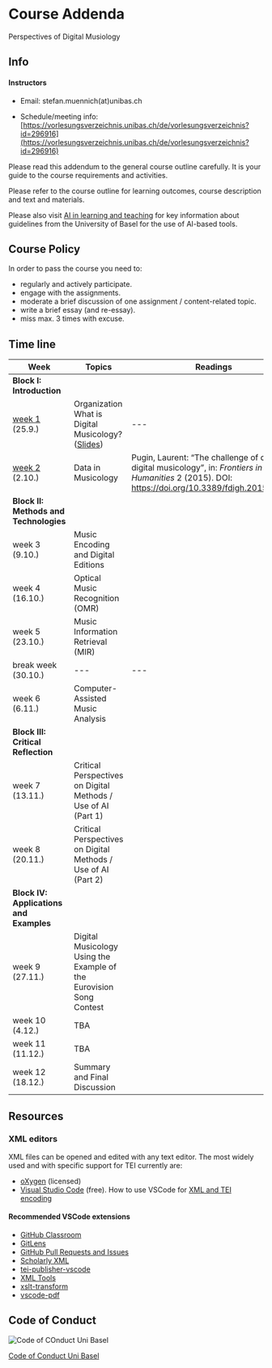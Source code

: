 # Course Addenda


Perspectives of Digital Musiology


## Info


#### Instructors
* Email: stefan.muennich(at)unibas.ch

* Schedule/meeting info: [https://vorlesungsverzeichnis.unibas.ch/de/vorlesungsverzeichnis?id=296916](https://vorlesungsverzeichnis.unibas.ch/de/vorlesungsverzeichnis?id=296916)


Please read this addendum to the general course outline carefully. It is your guide to the course requirements and activities.

Please refer to the course outline for learning outcomes, course description and text and materials. 

Please also visit [AI in learning and teaching](https://www.unibas.ch/en/Studies/Learning-and-Teaching/AI-in-learning-and-teaching.html) for key information about guidelines from the University of Basel for the use of AI-based tools.

## Course Policy

In order to pass the course you need to:


* regularly and actively participate.
* engage with the assignments.
* moderate a brief discussion of one assignment / content-related topic.
* write a brief essay (and re-essay).
* miss max. 3 times with excuse.

## Time line


| Week | Topics | Readings | Assignments |
|---|---|---|---|
| **Block I: Introduction** ||||
| [week 1](./weeks/week-01.md) (25.9.) | Organization <br> What is Digital Musicology? ([Slides](https://docs.google.com/presentation/d/1inI_F-aKecElv-lZWA4FEf9SjsUa8Cf0Gu9lYPZgk0s/edit?usp=sharing)) | --- | [Assignment 1](./assignments/assignment-1.md) |
| [week 2](./weeks/week-02.md) (2.10.) | Data in Musicology |  Pugin, Laurent: “The challenge of data in digital musicology”, in: *Frontiers in Digital Humanities* 2 (2015). DOI: https://doi.org/10.3389/fdigh.2015.00004  | [Assignment 2](./assignments/assignment-2.md) |
| **Block II: Methods and Technologies** ||||
| week 3 (9.10.) | Music Encoding and Digital Editions | | |
| week 4 (16.10.) | Optical Music Recognition (OMR) | | |
| week 5 (23.10.)| Music Information Retrieval (MIR) | | |
| break week (30.10.) | --- | --- | --- |
| week 6 (6.11.) | Computer-Assisted Music Analysis | | |
| **Block III: Critical Reflection** ||||
| week 7 (13.11.) | Critical Perspectives on Digital Methods / Use of AI (Part 1) | | |
| week 8 (20.11.) | Critical Perspectives on Digital Methods / Use of AI (Part 2) | | |  
| **Block IV: Applications and Examples** ||||
| week 9 (27.11.) | Digital Musicology Using the Example of the Eurovision Song Contest | | |
| week 10 (4.12.) | TBA | | |
| week 11 (11.12.) | TBA | | |
| week 12 (18.12.) | Summary and Final Discussion | | |


## Resources

### XML editors

XML files can be opened and edited with any text editor. The most widely used and with specific support for TEI currently are:
- [oXygen](https://www.oxygenxml.com/) (licensed)
- [Visual Studio Code](https://code.visualstudio.com/) (free). How to use VSCode for [XML and TEI encoding](http://phc.uni.wroc.pl/interreg/w/losada/VSCode.html)

#### Recommended VSCode extensions
 * [GitHub Classroom](https://marketplace.visualstudio.com/items?itemName=GitHub.classroom)
 * [GitLens](https://marketplace.visualstudio.com/items?itemName=eamodio.gitlens)
 * [GitHub Pull Requests and Issues](https://marketplace.visualstudio.com/items?itemName=GitHub.vscode-pull-request-github)
 * [Scholarly XML](https://marketplace.visualstudio.com/items?itemName=raffazizzi.sxml)
 * [tei-publisher-vscode](https://github.com/eeditiones/tei-publisher-vscode)
 * [XML Tools](https://marketplace.visualstudio.com/items?itemName=DotJoshJohnson.xml)
 * [xslt-transform](https://marketplace.visualstudio.com/items?itemName=SvenAGN.xslt-transform)
 * [vscode-pdf](https://marketplace.visualstudio.com/items?itemName=tomoki1207.pdf)
 

## Code of Conduct

![Code of COnduct Uni Basel](./images/CodeOfConductTitelgrafik_1000x500.png)

[Code of Conduct Uni Basel](https://www.unibas.ch/de/Universitaet/Administration-Services/Vizerektorat-People-And-Culture/Persoenliche-Integritaet/Code-of-Conduct.html)
